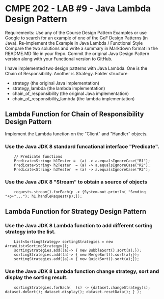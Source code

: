 # CMPE 202 - LAB #9 - Java Lambda Design Pattern
Requirements:
Use any of the Course Design Pattern Examples or use Google to search for an example of one of the GoF Design Patterns (in Java). Re-implement the Example in Java Lambda / Functional Style Compare the two solutions and write a summary in Markdown format in the README.MD file in your Repo. Commit the original Java Design Pattern version along with your Functional version to GitHub.

I have implemented two design patterns with Java Lambda. One is the Chain of Responsibility. Another is Strategy. 
Folder structure: 
- strategy  (the original Java implementation)
- strategy_lambda  (the lambda implementation)
- chain_of_responsibility  (the original Java implementation)
- chain_of_responsibility_lambda  (the lambda implementation)


## Lambda Function for Chain of Responsibility Design Pattern
Implement the Lambda function on the "Client" and "Handler" objects. 

### Use the Java JDK 8 standard funcational interface "Predicate".  

        // Predicate functions
        Predicate<String> h1Tester =  (a) -> a.equalsIgnoreCase("R1");		
        Predicate<String> h2Tester  = (a) -> a.equalsIgnoreCase("R2");
        Predicate<String> h3Tester  = (a) -> a.equalsIgnoreCase("R3");
        
###  Use the Java JDK 8 "Stream" to obtain a source of objects

        requests.stream().forEach(p -> {System.out.println( "Sending "+p+"..."); h1.handleRequest(p);});
        
## Lambda Function for Strategy Design Pattern

### Use the Java JDK 8 Lambda function to add different sorting strategy into the list.  

        List<SortingStrategy> sortingStrategies = new ArrayList<SortingStrategy>();
        sortingStrategies.add((a)-> { new BubbleSort().sort(a);});
        sortingStrategies.add((a)-> { new MergeSort().sort(a);});
        sortingStrategies.add((a)-> { new QuickSort().sort(a);});


### Use the Java JDK 8 Lambda function change strategy, sort and display the sorting result.  

        sortingStrategies.forEach(  (s) -> {dataset.changeStrategy(s); dataset.doSort(); dataset.display(); dataset.resetData(); } );     